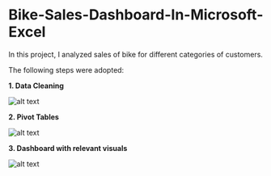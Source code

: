 # Bike-Sales-Dashboard-In-Microsoft-Excel

In this project, I analyzed sales of bike for different categories of customers.

The following steps were adopted:

**1. Data Cleaning**

![alt text](https://res.cloudinary.com/domkl95kr/image/upload/v1684688054/Data_Cleaning_vsrnav.jpg)


**2. Pivot Tables**

![alt text](https://res.cloudinary.com/domkl95kr/image/upload/v1684687708/Pivot_tables_bugztg.jpg)

**3. Dashboard with relevant visuals**

![alt text](https://res.cloudinary.com/domkl95kr/image/upload/v1684687862/Bike_Sales_Dashboard_uuw0it.jpg)
